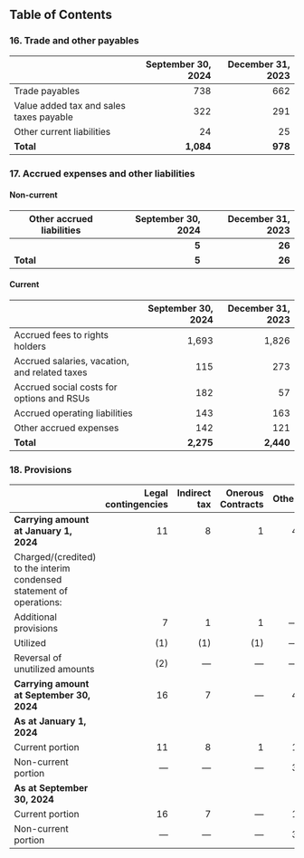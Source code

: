 ## Table of Contents

### 16. Trade and other payables

| | September 30, 2024 | December 31, 2023 |
| --- | ---:| ---:|
| Trade payables | 738 | 662 |
| Value added tax and sales taxes payable | 322 | 291 |
| Other current liabilities | 24 | 25 |
| **Total** | **1,084** | **978** |

### 17. Accrued expenses and other liabilities

#### Non-current

| Other accrued liabilities | September 30, 2024 | December 31, 2023 |
| --- | ---: | ---: |
| | **5** | **26** |
| **Total** | **5** | **26** |

#### Current

| | September 30, 2024 | December 31, 2023 |
| --- | ---:| ---:|
| Accrued fees to rights holders | 1,693 | 1,826 |
| Accrued salaries, vacation, and related taxes | 115 | 273 |
| Accrued social costs for options and RSUs | 182 | 57 |
| Accrued operating liabilities | 143 | 163 |
| Other accrued expenses | 142 | 121 |
| **Total** | **2,275** | **2,440** |

### 18. Provisions

| | Legal contingencies | Indirect tax | Onerous Contracts | Other | Total |
| --- | ---:| ---:| ---:| ---: | ---: |
| **Carrying amount at January 1, 2024** | 11 | 8 | 1 | 4 | 24 |
| Charged/(credited) to the interim condensed statement of operations: | | | | | |
| Additional provisions | 7 | 1 | 1 | — | 9 |
| Utilized | (1) | (1) | (1) | — | (2) |
| Reversal of unutilized amounts | (2) | — | — | — | (4) |
| **Carrying amount at September 30, 2024** | 16 | 7 | — | 4 | 27 |
| **As at January 1, 2024** | | | | | |
| Current portion | 11 | 8 | 1 | 1 | 21 |
| Non-current portion | — | — | — | 3 | 3 |
| **As at September 30, 2024** | | | | | |
| Current portion | 16 | 7 | — | 1 | 24 |
| Non-current portion | — | — | — | 3 | 3 |